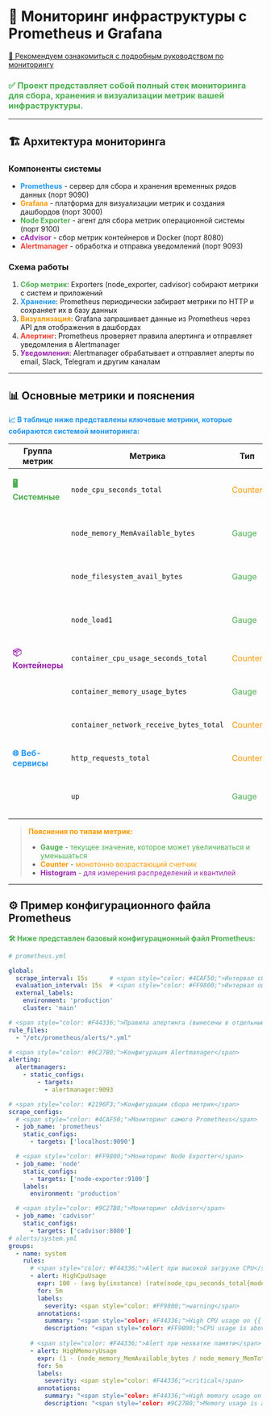 # 🚀 Мониторинг инфраструктуры с Prometheus и Grafana
<span style="color: #2196F3;">[📖 Рекомендуем ознакомиться с подробным руководством по мониторингу](https://habr.com/ru/articles/709204/)</span>

<h3 style="color: #4CAF50;">✅ Проект представляет собой полный стек мониторинга для сбора, хранения и визуализации метрик вашей инфраструктуры.</h3>

---
## 🏗️ Архитектура мониторинга

### Компоненты системы

- <span style="color: #2196F3;">**Prometheus**</span> - сервер для сбора и хранения временных рядов данных (порт 9090)
- <span style="color: #FF9800;">**Grafana**</span> - платформа для визуализации метрик и создания дашбордов (порт 3000)
- <span style="color: #4CAF50;">**Node Exporter**</span> - агент для сбора метрик операционной системы (порт 9100)
- <span style="color: #9C27B0;">**cAdvisor**</span> - сбор метрик контейнеров и Docker (порт 8080)
- <span style="color: #F44336;">**Alertmanager**</span> - обработка и отправка уведомлений (порт 9093)

### Схема работы

1. <span style="color: #4CAF50;">**Сбор метрик**</span>: Exporters (node_exporter, cadvisor) собирают метрики с систем и приложений
2. <span style="color: #2196F3;">**Хранение**</span>: Prometheus периодически забирает метрики по HTTP и сохраняет их в базу данных
3. <span style="color: #FF9800;">**Визуализация**</span>: Grafana запрашивает данные из Prometheus через API для отображения в дашбордах
4. <span style="color: #F44336;">**Алертинг**</span>: Prometheus проверяет правила алертинга и отправляет уведомления в Alertmanager
5. <span style="color: #9C27B0;">**Уведомления**</span>: Alertmanager обрабатывает и отправляет алерты по email, Slack, Telegram и другим каналам

---

## 📊 Основные метрики и пояснения

<p style="color: #2196F3; font-weight: bold;">📈 В таблице ниже представлены ключевые метрики, которые собираются системой мониторинга:</p>

| Группа метрик | Метрика | Тип | Описание |
|---------------|---------|-----|----------|
| <span style="color: #4CAF50;">**🖥️ Системные**</span> | `node_cpu_seconds_total` | <span style="color: #FF9800;">Counter</span> | <span style="color: #2196F3;">Суммарное время работы CPU в разных режимах</span> |
| | `node_memory_MemAvailable_bytes` | <span style="color: #4CAF50;">Gauge</span> | <span style="color: #F44336;">Доступная оперативная память в байтах</span> |
| | `node_filesystem_avail_bytes` | <span style="color: #4CAF50;">Gauge</span> | <span style="color: #9C27B0;">Свободное место на файловых системах</span> |
| | `node_load1` | <span style="color: #4CAF50;">Gauge</span> | <span style="color: #2196F3;">Средняя загрузка системы за 1 минуту</span> |
| <span style="color: #9C27B0;">**📦 Контейнеры**</span> | `container_cpu_usage_seconds_total` | <span style="color: #FF9800;">Counter</span> | <span style="color: #4CAF50;">Использование CPU контейнерами</span> |
| | `container_memory_usage_bytes` | <span style="color: #4CAF50;">Gauge</span> | <span style="color: #F44336;">Использование памяти контейнерами</span> |
| | `container_network_receive_bytes_total` | <span style="color: #FF9800;">Counter</span> | <span style="color: #2196F3;">Входящий сетевой трафик</span> |
| <span style="color: #2196F3;">**🌐 Веб-сервисы**</span> | `http_requests_total` | <span style="color: #FF9800;">Counter</span> | <span style="color: #4CAF50;">Общее количество HTTP запросов</span> |
| | `up` | <span style="color: #4CAF50;">Gauge</span> | <span style="color: #F44336;">Статус доступности сервиса (1=up, 0=down)</span> |

> <span style="color: #FF9800;">**Пояснения по типам метрик:**</span>
> - <span style="color: #4CAF50;">**Gauge**</span> - <span style="color: #4CAF50;">текущее значение, которое может увеличиваться и уменьшаться</span>
> - <span style="color: #FF9800;">**Counter**</span> - <span style="color: #FF9800;">монотонно возрастающий счетчик</span>
> - <span style="color: #9C27B0;">**Histogram**</span> - <span style="color: #9C27B0;">для измерения распределений и квантилей</span>

---

## ⚙️ Пример конфигурационного файла Prometheus

<p style="color: #4CAF50; font-weight: bold;">🛠️ Ниже представлен базовый конфигурационный файл Prometheus:</p>

```yaml
# prometheus.yml

global:
  scrape_interval: 15s      # <span style="color: #4CAF50;">Интервал сбора метрик</span>
  evaluation_interval: 15s  # <span style="color: #FF9800;">Интервал оценки правил алертинга</span>
  external_labels:
    environment: 'production'
    cluster: 'main'

# <span style="color: #F44336;">Правила алертинга (вынесены в отдельные файлы)</span>
rule_files:
  - "/etc/prometheus/alerts/*.yml"

# <span style="color: #9C27B0;">Конфигурация Alertmanager</span>
alerting:
  alertmanagers:
    - static_configs:
        - targets:
          - alertmanager:9093

# <span style="color: #2196F3;">Конфигурации сбора метрик</span>
scrape_configs:
  # <span style="color: #4CAF50;">Мониторинг самого Prometheus</span>
  - job_name: 'prometheus'
    static_configs:
      - targets: ['localhost:9090']

  # <span style="color: #FF9800;">Мониторинг Node Exporter</span>
  - job_name: 'node'
    static_configs:
      - targets: ['node-exporter:9100']
    labels:
      environment: 'production'

  # <span style="color: #9C27B0;">Мониторинг cAdvisor</span>
  - job_name: 'cadvisor'
    static_configs:
      - targets: ['cadvisor:8080']
# alerts/system.yml
groups:
  - name: system
    rules:
      # <span style="color: #F44336;">Alert при высокой загрузке CPU</span>
      - alert: HighCpuUsage
        expr: 100 - (avg by(instance) (rate(node_cpu_seconds_total{mode="idle"}[5m])) * 100) > 80
        for: 5m
        labels:
          severity: <span style="color: #FF9800;">warning</span>
        annotations:
          summary: "<span style="color: #F44336;">High CPU usage on {{ $labels.instance }}</span>"
          description: "<span style="color: #FF9800;">CPU usage is above 80% for more than 5 minutes</span>"
          
      # <span style="color: #F44336;">Alert при нехватке памяти</span>
      - alert: HighMemoryUsage
        expr: (1 - (node_memory_MemAvailable_bytes / node_memory_MemTotal_bytes)) * 100 > 85
        for: 5m
        labels:
          severity: <span style="color: #F44336;">critical</span>
        annotations:
          summary: "<span style="color: #F44336;">High memory usage on {{ $labels.instance }}</span>"
          description: "<span style="color: #9C27B0;">Memory usage is above 85% for more than 5 minutes</span>"


